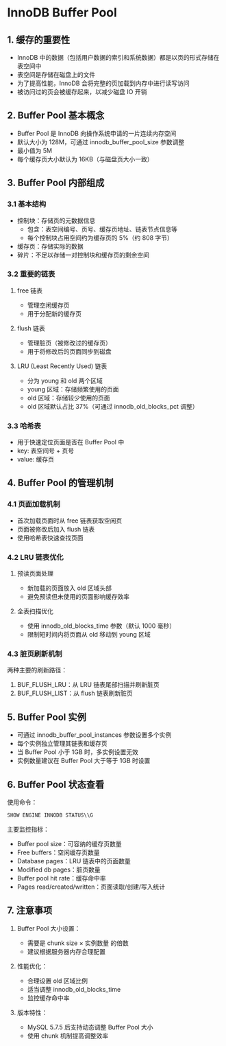 # InnoDB Buffer Pool

## 1. 缓存的重要性

- InnoDB 中的数据（包括用户数据的索引和系统数据）都是以页的形式存储在表空间中
- 表空间是存储在磁盘上的文件
- 为了提高性能，InnoDB 会将完整的页加载到内存中进行读写访问
- 被访问过的页会被缓存起来，以减少磁盘 IO 开销

## 2. Buffer Pool 基本概念

- Buffer Pool 是 InnoDB 向操作系统申请的一片连续内存空间
- 默认大小为 128M，可通过 innodb_buffer_pool_size 参数调整
- 最小值为 5M
- 每个缓存页大小默认为 16KB（与磁盘页大小一致）

## 3. Buffer Pool 内部组成

### 3.1 基本结构
- 控制块：存储页的元数据信息
  - 包含：表空间编号、页号、缓存页地址、链表节点信息等
  - 每个控制块占用空间约为缓存页的 5%（约 808 字节）
- 缓存页：存储实际的数据
- 碎片：不足以存储一对控制块和缓存页的剩余空间

### 3.2 重要的链表
1. free 链表
   - 管理空闲缓存页
   - 用于分配新的缓存页

2. flush 链表
   - 管理脏页（被修改过的缓存页）
   - 用于将修改后的页面同步到磁盘

3. LRU (Least Recently Used) 链表
   - 分为 young 和 old 两个区域
   - young 区域：存储频繁使用的页面
   - old 区域：存储较少使用的页面
   - old 区域默认占比 37%（可通过 innodb_old_blocks_pct 调整）

### 3.3 哈希表
- 用于快速定位页面是否在 Buffer Pool 中
- key: 表空间号 + 页号
- value: 缓存页

## 4. Buffer Pool 的管理机制

### 4.1 页面加载机制
- 首次加载页面时从 free 链表获取空闲页
- 页面被修改后加入 flush 链表
- 使用哈希表快速查找页面

### 4.2 LRU 链表优化
1. 预读页面处理
   - 新加载的页面放入 old 区域头部
   - 避免预读但未使用的页面影响缓存效率

2. 全表扫描优化
   - 使用 innodb_old_blocks_time 参数（默认 1000 毫秒）
   - 限制短时间内将页面从 old 移动到 young 区域

### 4.3 脏页刷新机制
两种主要的刷新路径：
1. BUF_FLUSH_LRU：从 LRU 链表尾部扫描并刷新脏页
2. BUF_FLUSH_LIST：从 flush 链表刷新脏页

## 5. Buffer Pool 实例

- 可通过 innodb_buffer_pool_instances 参数设置多个实例
- 每个实例独立管理其链表和缓存页
- 当 Buffer Pool 小于 1GB 时，多实例设置无效
- 实例数量建议在 Buffer Pool 大于等于 1GB 时设置

## 6. Buffer Pool 状态查看

使用命令：
```sql
SHOW ENGINE INNODB STATUS\\G
```

主要监控指标：
- Buffer pool size：可容纳的缓存页数量
- Free buffers：空闲缓存页数量
- Database pages：LRU 链表中的页面数量
- Modified db pages：脏页数量
- Buffer pool hit rate：缓存命中率
- Pages read/created/written：页面读取/创建/写入统计

## 7. 注意事项

1. Buffer Pool 大小设置：
   - 需要是 chunk size × 实例数量 的倍数
   - 建议根据服务器内存合理配置

2. 性能优化：
   - 合理设置 old 区域比例
   - 适当调整 innodb_old_blocks_time
   - 监控缓存命中率

3. 版本特性：
   - MySQL 5.7.5 后支持动态调整 Buffer Pool 大小
   - 使用 chunk 机制提高调整效率

